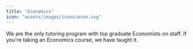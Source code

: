 ```yaml
---
title: "Economics"
icon: "assets/images/icons/econ.svg"
---
```

We are the only tutoring program with top graduate Economists on staff. If you're taking an Economics course, we have taught it.
<!-- more -->